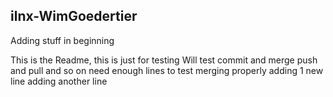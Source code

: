 ## ilnx-WimGoedertier

Adding stuff in beginning

This is the Readme, this is just for testing
Will test commit and merge
push and pull
and so on
need enough lines
to test 
merging properly
adding 1 new line
adding another line
